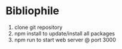 # Bibliophile

1. clone git repository
2. npm install to update/install all packages
3. npm run to start web server @ port 3000

